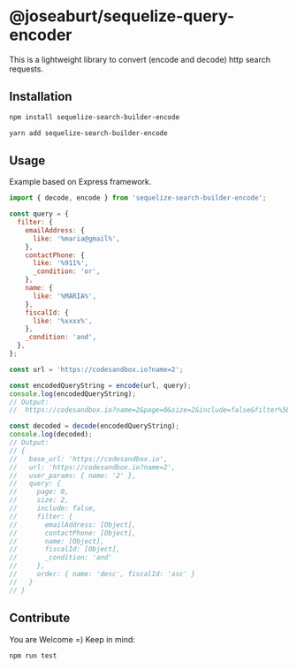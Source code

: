 # @joseaburt/sequelize-query-encoder

This is a lightweight library to convert (encode and decode) http search requests.

## Installation

```bash
npm install sequelize-search-builder-encode

yarn add sequelize-search-builder-encode
```

## Usage

Example based on Express framework.

```js
import { decode, encode } from 'sequelize-search-builder-encode';

const query = {
  filter: {
    emailAddress: {
      like: '%maria@gmail%',
    },
    contactPhone: {
      like: '%911%',
      _condition: 'or',
    },
    name: {
      like: '%MARIA%',
    },
    fiscalId: {
      like: '%xxxx%',
    },
    _condition: 'and',
  },
};

const url = 'https://codesandbox.io?name=2';

const encodedQueryString = encode(url, query);
console.log(encodedQueryString);
// Output:
//  https://codesandbox.io?name=2&page=0&size=2&include=false&filter%5BemailAddress%5D%5Blike%5D%3D%25maria%40gmail%25&filter%5BcontactPhone%5D%5Blike%5D%3D%25911%25&filter%5BcontactPhone%5D%5B_condition%5D%3Dor&filter%5Bname%5D%5Blike%5D%3D%25MARIA%25&filter%5BfiscalId%5D%5Blike%5D%3D%25xxxx%25&filter%5B_condition%5D%3Dand&filter%5Bname%5D%3Ddesc&filter%5BfiscalId%5D%3Dasc

const decoded = decode(encodedQueryString);
console.log(decoded);
// Output:
// {
//   base_url: 'https://codesandbox.io',
//   url: 'https://codesandbox.io?name=2',
//   user_params: { name: '2' },
//   query: {
//     page: 0,
//     size: 2,
//     include: false,
//     filter: {
//       emailAddress: [Object],
//       contactPhone: [Object],
//       name: [Object],
//       fiscalId: [Object],
//       _condition: 'and'
//     },
//     order: { name: 'desc', fiscalId: 'asc' }
//   }
// }
```

## Contribute

You are Welcome =)
Keep in mind:

```sh
npm run test
```
